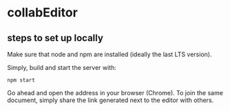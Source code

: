 # collabEditor

## steps to set up locally

Make sure that node and npm are installed (ideally the last LTS version).

Simply, build and start the server with:

```
npm start
```

Go ahead and open the address in your browser (Chrome). To join the same document, simply share the link generated next to the editor with others.
